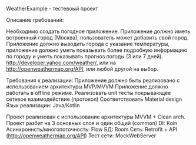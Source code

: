 WeatherExample - тестевоый проект 

Описание требований: 

Необходимо создать погодное приложение. 
Приложение должно иметь встроенный город (Москва), пользователь может добавить свой город. 
Приложение должно выводить города с указание температуры, приложение должно уметь показывать более подробную информацию по городу и уметь показывать прогноз погоды (3 или 7 дней). http://developer.yahoo.com/weather/, или на http://openweathermap.org/API, или любой другой на выбор.

Требования к реализации:
Приложение должно быть реализовано с использованием архитектуры MVP/MVVM
Приложение должно работать в offline режиме.
Реализовать unit тесты покрывающее сетевое взаимодействие (протокол)
Соответствовать Material design
Язык реализации: Java/Kotlin

Проект реализован с использование архитектуры MVVM + Clean arch. Проект разбит на 3 основных слоя и один общий (common)
DI: Koin
Асинхроннсть/многопоточность: Flow
БД: Room
Сеть: Retrofit + API (http://openweathermap.org/API)
Тест сети: MockWebServer 
